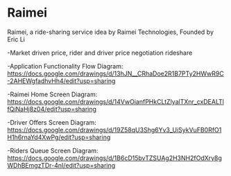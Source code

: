 # Raimei
Raimei, a ride-sharing service idea by Raimei Technologies, Founded by Eric Li

-Market driven price, rider and driver price negotiation rideshare

-Application Functionality Flow Diagram: https://docs.google.com/drawings/d/13hJN__CRhaDoe2R1B7PTy2HWwR9C-2AHEWgfadhvHh4/edit?usp=sharing

-Raimei Home Screen Diagram: https://docs.google.com/drawings/d/14VwOianfPHkCLtZlyalTXnr_cxDEALTlfQiNaHj8z04/edit?usp=sharing

-Driver Offers Screen Diagram: https://docs.google.com/drawings/d/19Z58qU3Shg6Yv3_UiSykVuFB0RfO1H1h6rnaYd4XwPg/edit?usp=sharing

-Riders Queue Screen Diagram: https://docs.google.com/drawings/d/1B6cD15bvTZSUAg2H3NH2fOdXry8gWDhBEmgzTDr-4nI/edit?usp=sharing
